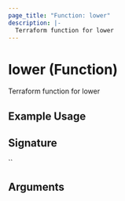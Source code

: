 ```yaml
---
page_title: "Function: lower"
description: |-
  Terraform function for lower
---
```


# lower (Function)

Terraform function for lower

## Example Usage



## Signature

``

## Arguments



